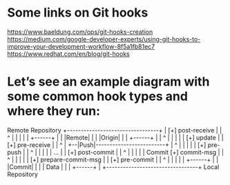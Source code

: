 # Some links on Git hooks
https://www.baeldung.com/ops/git-hooks-creation
https://medium.com/google-developer-experts/using-git-hooks-to-improve-your-development-workflow-8f5a1fb81ec7
https://www.redhat.com/en/blog/git-hooks



# Let’s see an example diagram with some common hook types and where they run:


Remote Repository
+---------------------------------+
|         [+] post-receive        |
|          ^                      |
|          |                      |
|          +------+               |
|          |Remote|               |
|          |Origin|               |
|          +------+               |
|          ^                      |
|          |                      |
|         [+] update              |
|         [+] pre-receive         |
|          ^                      |
+--|Push|-------------------------+
|          ^                      |
|          |                      |
|         [+] pre-push            |
|          ^                      |
|          |                      |
|         ...                     |
|         [+] post-commit         |
|          ^                      |
|          |                      |
|  Commit [+] commit-msg          |
|          ^                      |
|          |                      |
|         [+] prepare-commit-msg  |
|         [+] pre-commit          |
|          ^                      |
|          |                      |
|          +------+               |
|          |Commit|               |
|          | Data |               |
|          +------+               |
+---------------------------------+ 
Local Repository